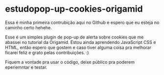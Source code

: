 # estudopop-up-cookies-origamid

Essa é minha primeira contrubição  aqui no Github e espero que eu esteja no caminho certo hehehe. 

Esse é um simples plugin de pop-up de alerta sobre cookies que me abassei no tutorial da Origamid. Estou ainda aprendendo JavaScript CSS e HTML, então espero que gostem  e caso tiver alguma coisa pra melhorar ficarei feliz e grato pelas contribuições. :) 

Fiquem a vontade pra usar o código, deixe público pra poderem eperiemntar e testar.
